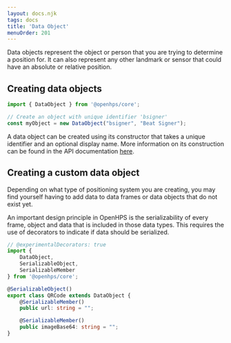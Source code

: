 ```yaml
---
layout: docs.njk
tags: docs
title: 'Data Object'
menuOrder: 201
---
```

Data objects represent the object or person that you are trying to determine a position for. It can also represent
any other landmark or sensor that could have an absolute or relative position.

## Creating data objects
```ts twoslash
import { DataObject } from '@openhps/core';

// Create an object with unique identifier 'bsigner'
const myObject = new DataObject("bsigner", "Beat Signer");
```

A data object can be created using its constructor that takes a unique identifier and an optional display name. More information on its construction can be found in the API documentation [here](https://openhps.org/docs/core/classes/dataobject.html#constructor).

## Creating a custom data object
Depending on what type of positioning system you are creating, you may find yourself
having to add data to data frames or data objects that do not exist yet.

An important design principle in OpenHPS is the serializability of every frame, object and data that is included in
those data types. This requires the use of decorators to indicate if data should be serialized.

```ts twoslash
// @experimentalDecorators: true
import { 
    DataObject,
    SerializableObject,
    SerializableMember
} from '@openhps/core';

@SerializableObject()
export class QRCode extends DataObject {
    @SerializableMember()
    public url: string = "";

    @SerializableMember()
    public imageBase64: string = "";
}
```